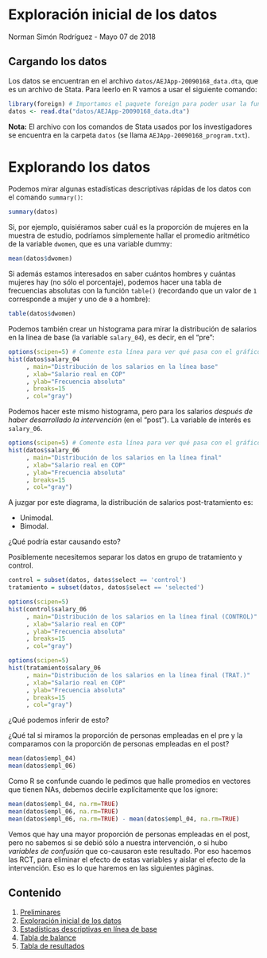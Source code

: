 Exploración inicial de los datos
================
Norman Simón Rodríguez
\- Mayo 07 de 2018

Cargando los datos
------------------

Los datos se encuentran en el archivo `datos/AEJApp-20090168_data.dta`,
que es un archivo de Stata. Para leerlo en R vamos a usar el siguiente
comando:

``` r
library(foreign) # Importamos el paquete foreign para poder usar la función read.dta()
datos <- read.dta("datos/AEJApp-20090168_data.dta")
```

**Nota:** El archivo con los comandos de Stata usados por los
investigadores se encuentra en la carpeta `datos` (se llama
`AEJApp-20090168_program.txt`).

Explorando los datos
====================

Podemos mirar algunas estadísticas descriptivas rápidas de los datos con
el comando `summary()`:

``` r
summary(datos)
```

Si, por ejemplo, quisiéramos saber cuál es la proporción de mujeres en
la muestra de estudio, podríamos simplemente hallar el promedio
aritmético de la variable `dwomen`, que es una variable dummy:

``` r
mean(datos$dwomen)
```

Si además estamos interesados en saber cuántos hombres y cuántas mujeres
hay (no sólo el porcentaje), podemos hacer una tabla de frecuencias
absolutas con la función `table()` (recordando que un valor de `1`
corresponde a mujer y uno de `0` a hombre):

``` r
table(datos$dwomen)
```

Podemos también crear un histograma para mirar la distribución de
salarios en la línea de base (la variable `salary_04`), es decir, en el
“pre”:

``` r
options(scipen=5) # Comente esta línea para ver qué pasa con el gráfico.
hist(datos$salary_04
     , main="Distribución de los salarios en la línea base"
     , xlab="Salario real en COP"
     , ylab="Frecuencia absoluta"
     , breaks=15
     , col="gray")
```

Podemos hacer este mismo histograma, pero para los salarios *después de
haber desarrollado la intervención* (en el “post”). La variable de
interés es `salary_06`.

``` r
options(scipen=5) # Comente esta línea para ver qué pasa con el gráfico.
hist(datos$salary_06
     , main="Distribución de los salarios en la línea final"
     , xlab="Salario real en COP"
     , ylab="Frecuencia absoluta"
     , breaks=15
     , col="gray")
```

A juzgar por este diagrama, la distribución de salarios post-tratamiento
es:

-   Unimodal.
-   Bimodal.

¿Qué podría estar causando esto?

Posiblemente necesitemos separar los datos en grupo de tratamiento y
control.

``` r
control = subset(datos, datos$select == 'control')
tratamiento = subset(datos, datos$select == 'selected')

options(scipen=5)
hist(control$salary_06
     , main="Distribución de los salarios en la línea final (CONTROL)"
     , xlab="Salario real en COP"
     , ylab="Frecuencia absoluta"
     , breaks=15
     , col="gray")

options(scipen=5)
hist(tratamiento$salary_06
     , main="Distribución de los salarios en la línea final (TRAT.)"
     , xlab="Salario real en COP"
     , ylab="Frecuencia absoluta"
     , breaks=15
     , col="gray")
```

¿Qué podemos inferir de esto?

¿Qué tal si miramos la proporción de personas empleadas en el pre y la
comparamos con la proporción de personas empleadas en el post?

``` r
mean(datos$empl_04)
mean(datos$empl_06)
```

Como R se confunde cuando le pedimos que halle promedios en vectores que
tienen NAs, debemos decirle explícitamente que los ignore:

``` r
mean(datos$empl_04, na.rm=TRUE)
mean(datos$empl_06, na.rm=TRUE)
mean(datos$empl_06, na.rm=TRUE) - mean(datos$empl_04, na.rm=TRUE)
```

Vemos que hay una mayor proporción de personas empleadas en el post,
pero no sabemos si se debió sólo a nuestra intervención, o si hubo
*variables de confusión* que co-causaron este resultado. Por eso hacemos
las RCT, para eliminar el efecto de estas variables y aislar el efecto
de la intervención. Eso es lo que haremos en las siguientes páginas.

Contenido
---------

1.  [Preliminares](preliminares.md)
2.  [Exploración inicial de los datos](exploracion.md)
3.  [Estadísticas descriptivas en línea de base](tabla2.md)
4.  [Tabla de balance](tabla3.md)
5.  [Tabla de resultados](tablaresultados.md)
